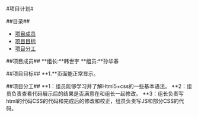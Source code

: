 

#项目计划#


##目录##

* [项目成员](#项目成员)
* [项目目标](#项目目标)
* [项目分工](#项目分工)

<a name = "项目成员"></a>
##项目成员##
**组长:**韩世宇
**组员:**孙华春


<a name = "项目目标"></a>
##项目目标##
**1.**页面能正常显示。

<a name ="项目分工"></a>
##项目分工##
**1：组员能够学习并了解Html5+css的一些基本语法。
**2：组员负责查看代码展示后的结果是否满意在和组长一起修改。
**3：组长负责写html的代码CSS的代码和完成后的修改和校正，组员负责写JS和部分CSS的代码。
